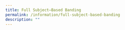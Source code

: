 ```yaml
---
title: Full Subject–Based Banding
permalink: /information/full-subject-based-banding
description: ""
---
```

